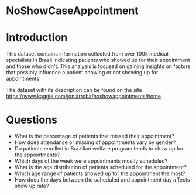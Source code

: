 # NoShowCaseAppointment

# Introduction
This dataset contains information collected from over 100k medical specialists in Brazil indicating patients who showed up for their appointment and those who didn't. This analysis is focused on gaining insights on factors that possibly influence a patient showing or not showing up for appointments

The dataset with its description can be found on the site https://www.kaggle.com/joniarroba/noshowappointments/home


# Questions
- What is the percentage of patients that missed their appointment?
- How does attendance or missing of appointments vary by gender?
- Do patients enrolled in Brazilian welfare program tends to show up for the appointments?
- Which days of the week were appointments mostly scheduled?
- What is the age distribution of patients scheduled for the appointment?
- Which age range of patients showed up for the appointment the most?
- How does the days between the scheduled and appointment day affects show up rate?

